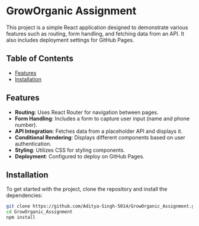 # GrowOrganic Assignment

This project is a simple React application designed to demonstrate various features such as routing, form handling, and fetching data from an API. It also includes deployment settings for GitHub Pages.

## Table of Contents

- [Features](#features)
- [Installation](#installation)

## Features

- **Routing**: Uses React Router for navigation between pages.
- **Form Handling**: Includes a form to capture user input (name and phone number).
- **API Integration**: Fetches data from a placeholder API and displays it.
- **Conditional Rendering**: Displays different components based on user authentication.
- **Styling**: Utilizes CSS for styling components.
- **Deployment**: Configured to deploy on GitHub Pages.

## Installation

To get started with the project, clone the repository and install the dependencies:

```sh
git clone https://github.com/Aditya-Singh-5014/GrowOrganic_Assignment.git
cd GrowOrganic_Assignment
npm install
```
